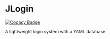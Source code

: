 # JLogin
[![Codacy Badge](https://app.codacy.com/project/badge/Grade/40f4161fb2654cf9935cd46d7edf997f)](https://www.codacy.com/gh/josemarcellio/JLogin/dashboard?utm_source=github.com&amp;utm_medium=referral&amp;utm_content=josemarcellio/JLogin&amp;utm_campaign=Badge_Grade)

A lightweight login system with a YAML database
